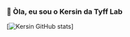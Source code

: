 ### 🌱 Òla, eu sou o Kersin da Tyff Lab

[![Kersin GitHub stats](https://github-readme-stats.vercel.app/api?username=tf-kersin&show_icons=true&theme=dracula)]
